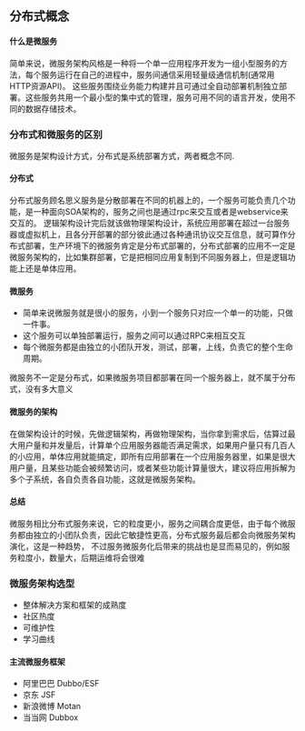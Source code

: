## 分布式概念
#### 什么是微服务

简单来说，微服务架构风格是一种将一个单一应用程序开发为一组小型服务的方法，每个服务运行在自己的进程中，服务间通信采用轻量级通信机制(通常用HTTP资源API)。
这些服务围绕业务能力构建并且可通过全自动部署机制独立部署。这些服务共用一个最小型的集中式的管理，服务可用不同的语言开发，使用不同的数据存储技术。

### 分布式和微服务的区别

微服务是架构设计方式，分布式是系统部署方式，两者概念不同.

#### 分布式

分布式服务顾名思义服务是分散部署在不同的机器上的，一个服务可能负责几个功能，是一种面向SOA架构的，服务之间也是通过rpc来交互或者是webservice来交互的。
逻辑架构设计完后就该做物理架构设计，系统应用部署在超过一台服务器或虚拟机上，且各分开部署的部分彼此通过各种通讯协议交互信息，就可算作分布式部署，生产环境下的微服务肯定是分布式部署的，分布式部署的应用不一定是微服务架构的，比如集群部署，它是把相同应用复制到不同服务器上，但是逻辑功能上还是单体应用。

#### 微服务
* 简单来说微服务就是很小的服务，小到一个服务只对应一个单一的功能，只做一件事。
* 这个服务可以单独部署运行，服务之间可以通过RPC来相互交互
* 每个微服务都是由独立的小团队开发，测试，部署，上线，负责它的整个生命周期。

微服务不一定是分布式，如果微服务项目都部署在同一个服务器上，就不属于分布式，没有多大意义

#### 微服务的架构

在做架构设计的时候，先做逻辑架构，再做物理架构，当你拿到需求后，估算过最大用户量和并发量后，计算单个应用服务器能否满足需求，如果用户量只有几百人的小应用，单体应用就能搞定，即所有应用部署在一个应用服务器里，如果是很大用户量，且某些功能会被频繁访问，或者某些功能计算量很大，建议将应用拆解为多个子系统，各自负责各自功能，这就是微服务架构。

#### 总结

微服务相比分布式服务来说，它的粒度更小，服务之间耦合度更低，由于每个微服务都由独立的小团队负责，因此它敏捷性更高，分布式服务最后都会向微服务架构演化，这是一种趋势， 不过服务微服务化后带来的挑战也是显而易见的，例如服务粒度小，数量大，后期运维将会很难

### 微服务架构选型
* 整体解决方案和框架的成熟度
* 社区热度
* 可维护性
* 学习曲线

#### 主流微服务框架
* 阿里巴巴 Dubbo/ESF
* 京东 JSF
* 新浪微博 Motan
* 当当网 Dubbox
